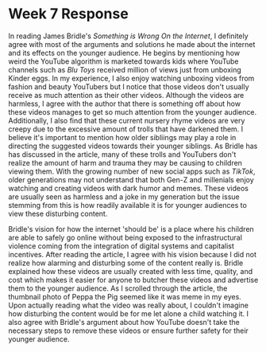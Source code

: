 # Week 7 Response 

In reading James Bridle's *Something is Wrong On the Internet*, I definitely agree with most of the arguments and solutions he made about the internet and its effects on the younger audience. He begins by mentioning how weird the YouTube algorithm is marketed towards kids where YouTube channels such as *Blu Toys* received million of views just from unboxing Kinder eggs. In my experience, I also enjoy watching unboxing videos from fashion and beauty YouTubers but I notice that those videos don't usually receive as much attention as their other videos. Although the videos are harmless, I agree with the author that there is something off about how these videos manages to get so much attention from the younger audience. Additionally, I also find that these current nursery rhyme videos are very creepy due to the excessive amount of trolls that have darkened them. I believe it's important to mention how older sibliings may play a role in directing the suggested videos towards their younger siblings. As Bridle has has discussed in the article, many of these trolls and YouTubers don't realize the amount of harm and trauma they may be causing to children viewing them. With the growing number of new social apps such as *TikTok*, older generations may not understand that both Gen-Z and millenials enjoy watching and creating videos with dark humor and memes. These videos are usually seen as harmless and a joke in my generation but the issue stemming from this is how readily available it is for younger audiences to view these disturbing content.  

Bridle's vision for how the internet 'should be' is a place where his children are able to safely go online without being exposed to the infrastructural violence coming from the integration of digital systems and capitalist incentives. After reading the article, I agree with his vision because I did not realize how alarming and disturbing some of the content really is. Bridle explained how these videos are usually created with less time, quality, and cost which makes it easier for anyone to butcher these videos and advertise them to the younger audience. As I scrolled through the article, the thumbnail photo of Peppa the Pig seemed like it was meme in my eyes. Upon actually reading what the video was really about, I couldn't imagine how disturbing the content would be for me let alone a child watching it. I also agree with Bridle's argument about how YouTube doesn't take the necessary steps to remove these videos or ensure further safety for their younger audience. 
